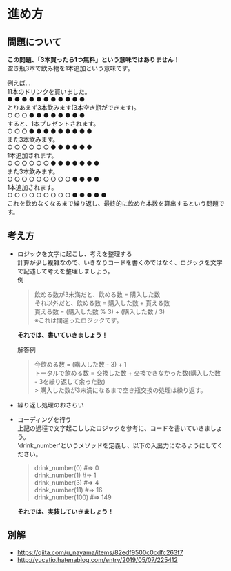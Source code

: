 # 進め方

## 問題について
**この問題、「3本買ったら1つ無料」という意味ではありません！**<br>
空き瓶3本で飲み物を1本追加という意味です。

例えば…<br>
11本のドリンクを買いました。<br>
● ● ● ● ● ● ● ● ● ● ●<br>
とりあえず3本飲みます(3本空き瓶ができます)。<br>
○ ○ ○ ● ● ● ● ● ● ● ●<br>
すると、1本プレゼントされます。<br>
○ ○ ○ ● ● ● ● ● ● ● ● ●<br>
また3本飲みます。<br>
○ ○ ○ ○ ○ ○ ● ● ● ● ● ●<br>
1本追加されます。<br>
○ ○ ○ ○ ○ ○ ● ● ● ● ● ● ●<br>
また3本飲みます。<br>
○ ○ ○ ○ ○ ○ ○ ○ ○ ● ● ● ●<br>
1本追加されます。<br>
○ ○ ○ ○ ○ ○ ○ ○ ○ ● ● ● ● ●<br>
これを飲めなくなるまで繰り返し、最終的に飲めた本数を算出するという問題です。

## 考え方
- ロジックを文字に起こし、考えを整理する<br>
  計算が少し複雑なので、いきなりコードを書くのではなく、ロジックを文字で記述して考えを整理しましょう。<br>
  例<br>
    > 飲める数が3未満だと、飲める数 = 購入した数<br>
    > それ以外だと、飲める数 = 購入した数 + 貰える数<br>
    > 貰える数 = (購入した数 % 3) + (購入した数 / 3)<br>
    > ※これは間違ったロジックです。<br>

  **それでは、書いていきましょう！**

  解答例<br>
    > 今飲める数 = (購入した数 - 3) + 1 <br>
    > トータルで飲める数 = 交換した数 + 交換できなかった数(購入した数 - 3を繰り返して余った数)<br>
      > 購入した数が3未満になるまで空き瓶交換の処理は繰り返す。<br>

- 繰り返し処理のおさらい<br>

- コーディングを行う<br>
  上記の過程で文字起こししたロジックを参考に、コードを書いていきましょう。<br>
  'drink_number'というメソッドを定義し、以下の入出力になるようにしてください。<br>
  > drink_number(0)      #=>   0<br>
  > drink_number(1)      #=>   1<br>
  > drink_number(3)      #=>   4<br>
  > drink_number(11)     #=>   16<br>
  > drink_number(100)    #=>  149<br>

  **それでは、実装していきましょう！**

## 別解
- https://qiita.com/u_nayama/items/82edf9500c0cdfc263f7
- http://yucatio.hatenablog.com/entry/2019/05/07/225412
